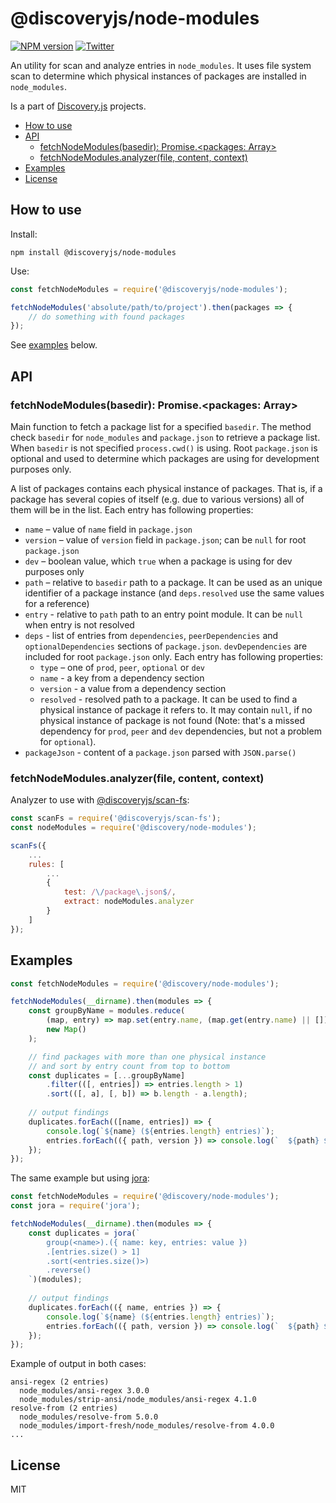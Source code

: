 # @discoveryjs/node-modules

[![NPM version](https://img.shields.io/npm/v/@discoveryjs/node-modules.svg)](https://www.npmjs.com/package/@discoveryjs/node-modules)
[![Twitter](https://img.shields.io/badge/Twitter-@js_discovery-blue.svg)](https://twitter.com/js_discovery)

An utility for scan and analyze entries in `node_modules`. It uses file system scan to determine which physical instances of packages are installed in `node_modules`.

Is a part of [Discovery.js](https://github.com/discoveryjs) projects.

<!-- TOC depthFrom:2 -->

- [How to use](#how-to-use)
- [API](#api)
    - [fetchNodeModules(basedir): Promise.<packages: Array>](#fetchnodemodulesbasedir-promisepackages-array)
    - [fetchNodeModules.analyzer(file, content, context)](#fetchnodemodulesanalyzerfile-content-context)
- [Examples](#examples)
- [License](#license)

<!-- /TOC -->

## How to use

Install:

```
npm install @discoveryjs/node-modules
```

Use:

```js
const fetchNodeModules = require('@discoveryjs/node-modules');

fetchNodeModules('absolute/path/to/project').then(packages => {
    // do something with found packages
});
```

See [examples](#examples) below.

## API

### fetchNodeModules(basedir): Promise.<packages: Array>

Main function to fetch a package list for a specified `basedir`. The method check `basedir` for `node_modules` and `package.json` to retrieve a package list. When `basedir` is not specified `process.cwd()` is using. Root `package.json` is optional and used to determine which packages are using for development purposes only.

A list of packages contains each physical instance of packages. That is, if a package has several copies of itself (e.g. due to various versions) all of them will be in the list. Each entry has following properties:
- `name` – value of `name` field in `package.json`
- `version` – value of `version` field in `package.json`; can be `null` for root `package.json`
- `dev` – boolean value, which `true` when a package is using for dev purposes only
- `path` – relative to `basedir` path to a package. It can be used as an unique identifier of a package instance (and `deps.resolved` use the same values for a reference)
- `entry` - relative to `path` path to an entry point module. It can be `null` when entry is not resolved
- `deps` - list of entries from `dependencies`, `peerDependencies` and `optionalDependencies` sections of `package.json`. `devDependencies` are included for root `package.json` only. Each entry has following properties:
    - `type` – one of `prod`, `peer`, `optional` or `dev`
    - `name` - a key from a dependency section
    - `version` - a value from a dependency section
    - `resolved` - resolved path to a package. It can be used to find a physical instance of package it refers to. It may contain `null`, if no physical instance of package is not found (Note: that's a missed dependency for `prod`, `peer` and `dev` dependencies, but not a problem for `optional`).
- `packageJson` - content of a `package.json` parsed with `JSON.parse()`

### fetchNodeModules.analyzer(file, content, context)

Analyzer to use with [@discoveryjs/scan-fs](https://github.com/discoveryjs/scan-fs):

```js
const scanFs = require('@discoveryjs/scan-fs');
const nodeModules = require('@discovery/node-modules');

scanFs({
    ...
    rules: [
        ...
        {
            test: /\/package\.json$/,
            extract: nodeModules.analyzer
        }
    ]
});
```

## Examples

```js
const fetchNodeModules = require('@discovery/node-modules');

fetchNodeModules(__dirname).then(modules => {
    const groupByName = modules.reduce(
        (map, entry) => map.set(entry.name, (map.get(entry.name) || []).concat(entry)),
        new Map()
    );

    // find packages with more than one physical instance
    // and sort by entry count from top to bottom
    const duplicates = [...groupByName]
        .filter(([, entries]) => entries.length > 1)
        .sort(([, a], [, b]) => b.length - a.length);
    
    // output findings
    duplicates.forEach(([name, entries]) => {
        console.log(`${name} (${entries.length} entries)`);
        entries.forEach(({ path, version }) => console.log(`  ${path} ${version}`));
    });
});
```

The same example but using [jora](https://github.com/discoveryjs/jora):

```js
const fetchNodeModules = require('@discovery/node-modules');
const jora = require('jora');

fetchNodeModules(__dirname).then(modules => {
    const duplicates = jora(`
        group(<name>).({ name: key, entries: value })
        .[entries.size() > 1]
        .sort(<entries.size()>)
        .reverse()
    `)(modules);
    
    // output findings
    duplicates.forEach(({ name, entries }) => {
        console.log(`${name} (${entries.length} entries)`);
        entries.forEach(({ path, version }) => console.log(`  ${path} ${version}`));
    });
});
```

Example of output in both cases:

```
ansi-regex (2 entries)
  node_modules/ansi-regex 3.0.0
  node_modules/strip-ansi/node_modules/ansi-regex 4.1.0
resolve-from (2 entries)
  node_modules/resolve-from 5.0.0
  node_modules/import-fresh/node_modules/resolve-from 4.0.0
...
```

## License

MIT
